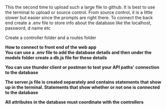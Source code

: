 This the second time to upload such a large file to github. It is best to use the terminal to upload or source control. From source control, it is a little slower but easier since the prompts are right there. 
To connect the back end create a .env file to store info about the database like the localhost, password, d name etc

Create a controller folder and a routes folder 

<b>How to connect to front end of the web app<b><br>
You can use a .env file to add the database details and then under the models folder create a db.js file for these details

You can use thunder client or postman to test your API paths' connection to the database 

The server.js file is created separately and contains statements that show up in the terminal. Statements that show whether or not one is connected to the database 
 

All attributes in the database must coordinate with the controllers


